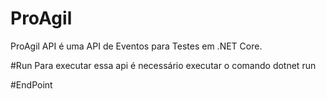 # ProAgil
ProAgil API é uma API de Eventos para Testes em .NET Core.

#Run
Para executar essa api é necessário executar o comando dotnet run

#EndPoint
